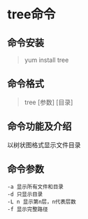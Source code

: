 # tree命令 #

## 命令安装 ##

> yum install tree

## 命令格式 ##
> tree [参数] [目录]

## 命令功能及介绍 ##

以树状图格式显示文件目录

## 命令参数 ##

    -a 显示所有文件和目录
    -d 只显示目录
    -L n 显示第n层，n代表层数
    -f 显示完整路径

